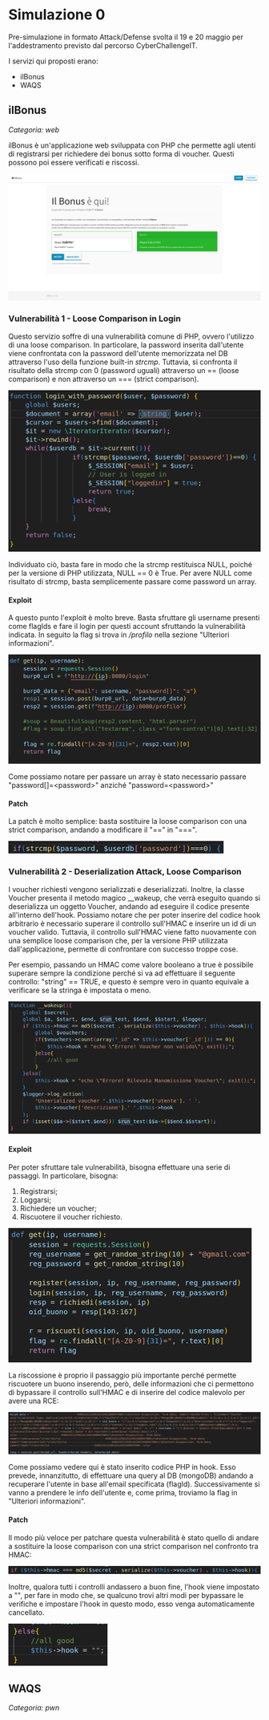 # Simulazione 0

Pre-simulazione in formato Attack/Defense svolta il 19 e 20 maggio per l'addestramento previsto dal percorso CyberChallengeIT.

I servizi qui proposti erano:
* ilBonus
* WAQS

## ilBonus
_Categoria: web_

ilBonus è un'applicazione web sviluppata con PHP che permette agli utenti di registrarsi per richiedere dei bonus sotto forma di voucher. Questi possono poi essere verificati e riscossi.

![alt text](imgs/ilbonus.png)

### Vulnerabilità 1 - Loose Comparison in Login

Questo servizio soffre di una vulnerabilità comune di PHP, ovvero l'utilizzo di una loose comparison. In particolare, la password inserita dall'utente viene confrontata con la password dell'utente memorizzata nel DB attraverso l'uso della funzione built-in _strcmp_. Tuttavia, si confronta il risultato della strcmp con 0 (password uguali) attraverso un == (loose comparison) e non attraverso un === (strict comparison). 

![alt text](imgs/ilbonus_vuln1.png)

Individuato ciò, basta fare in modo che la strcmp restituisca NULL, poiché per la versione di PHP utilizzata, NULL == 0 è True. Per avere NULL come risultato di strcmp, basta semplicemente passare come password un array.

#### Exploit

A questo punto l'exploit è molto breve. Basta sfruttare gli username presenti come flagIds e fare il login per questi account sfruttando la vulnerabilità indicata. In seguito la flag si trova in */profilo* nella sezione "Ulteriori informazioni".

![Alt text](imgs/ilbonus_exp1.png)

Come possiamo notare per passare un array è stato necessario passare "password[]=\<password\>" anziché "password=\<password\>"


#### Patch

La patch è molto semplice: basta sostituire la loose comparison con una strict comparison, andando a modificare il "==" in "===".

![Alt text](imgs/ilbonus_patch1.png)


### Vulnerabilità 2 - Deserialization Attack, Loose Comparison

I voucher richiesti vengono serializzati e deserializzati. Inoltre, la classe Voucher presenta il metodo magico __wakeup, che verrà eseguito quando si deserializza un oggetto Voucher, andando ad eseguire il codice presente all'interno dell'hook. Possiamo notare che per poter inserire del codice hook arbitrario è necessario superare il controllo sull'HMAC e inserire un id di un voucher valido. Tuttavia, il controllo sull'HMAC viene fatto nuovamente con una semplice loose comparison che, per la versione PHP utilizzata dall'applicazione, permette di confrontare con successo troppe cose. 

Per esempio, passando un HMAC come valore booleano a true è possibile superare sempre la condizione perché si va ad effettuare il seguente controllo: "string" == TRUE, e questo è sempre vero in quanto equivale a verificare se la stringa è impostata o meno.

![alt text](imgs/ilbonus_vuln2.png)

#### Exploit

Per poter sfruttare tale vulnerabilità, bisogna effettuare una serie di passaggi. In particolare, bisogna:
1. Registrarsi;
2. Loggarsi;
3. Richiedere un voucher;
4. Riscuotere il voucher richiesto.

![alt text](imgs/ilbonus_exp2.png)

La riscossione è proprio il passaggio più importante perché permette riscuotere un buono inserendo, però, delle informazioni che ci permettono di bypassare il controllo sull'HMAC e di inserire del codice malevolo per avere una RCE:

![alt text](imgs/ilbonus_exp22.png)

Come possiamo vedere qui è stato inserito codice PHP in hook. Esso prevede, innanzitutto, di effettuare una query al DB (mongoDB) andando a recuperare l'utente in base all'email specificata (flagId). Successivamente si vanno a prendere le info dell'utente e, come prima, troviamo la flag in "Ulteriori informazioni".

#### Patch

Il modo più veloce per patchare questa vulnerabilità è stato quello di andare a sostituire la loose comparison con una strict comparison nel confronto tra HMAC:

![alt text](imgs/ilbonus_patch2.png)

Inoltre, qualora tutti i controlli andassero a buon fine, l'hook viene impostato a "", per fare in modo che, se qualcuno trovi altri modi per bypassare le verifiche e impostare l'hook in questo modo, esso venga automaticamente cancellato.

![alt text](imgs/ilbonus_patch22.png)



## WAQS
_Categoria: pwn_